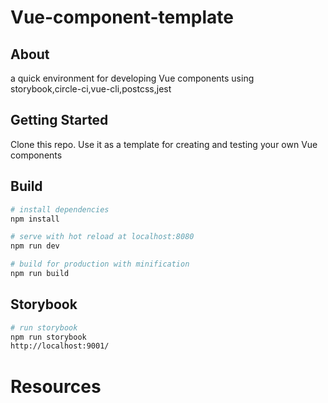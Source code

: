 # Vue-component-template

## About
a quick environment for developing Vue components using storybook,circle-ci,vue-cli,postcss,jest

## Getting Started
Clone this repo. Use it as a template for creating and testing your own Vue components

## Build

```bash
# install dependencies
npm install

# serve with hot reload at localhost:8080
npm run dev

# build for production with minification
npm run build
```

## Storybook

```bash
# run storybook
npm run storybook
http://localhost:9001/
```
# Resources

